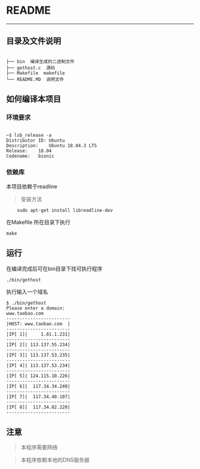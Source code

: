 # README
---

## 目录及文件说明
```

├── bin  编译生成的二进制文件
├── gethost.c  源码
├── Makefile  makefile
└── README.MD  说明文件

```

## 如何编译本项目

### 环境要求

```

~$ lsb_release -a
Distributor ID:	Ubuntu
Description:	Ubuntu 18.04.3 LTS
Release:	18.04
Codename:	bionic

```

### 依赖库
本项目依赖于readline
> 安装方法

```
    sudo apt-get install libreadline-dev
```
在Makefile 所在目录下执行
```
make
```
## 运行
在编译完成后可在bin目录下找可执行程序
```
./bin/gethost
```
执行输入一个域名
```
$ ./bin/gethost 
Please enter a domain:
www.taobao.com
------------------------
|HOST: www.taobao.com  |
------------------------
|IP[ 1]|     1.81.1.231|
------------------------
|IP[ 2]| 113.137.55.234|
------------------------
|IP[ 3]| 113.137.53.235|
------------------------
|IP[ 4]| 113.137.53.234|
------------------------
|IP[ 5]| 124.115.10.226|
------------------------
|IP[ 6]|  117.34.34.240|
------------------------
|IP[ 7]|  117.34.40.107|
------------------------
|IP[ 8]|  117.34.82.220|
------------------------
```
## 注意
> 本程序需要网络

> 本程序依赖本地的DNS服务器